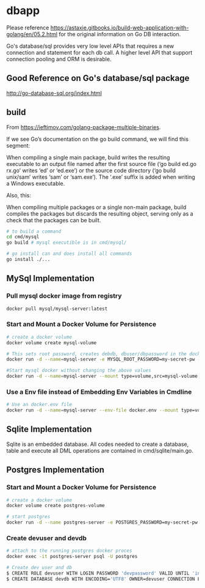 # dbapp

Please reference https://astaxie.gitbooks.io/build-web-application-with-golang/en/05.2.html for the original information on Go DB interaction.

Go's database/sql provides very low level APIs that requires a new connection and statement for each db call.  A higher level API that support connection pooling and ORM is desirable.

## Good Reference on Go's database/sql package

http://go-database-sql.org/index.html

## build

From https://ieftimov.com/golang-package-multiple-binaries. 

If we see Go’s documentation on the go build command, we will find this segment:

When compiling a single main package, build writes the resulting executable to an output file named after the first source file (‘go build ed.go rx.go’ writes ‘ed’ or ‘ed.exe’) or the source code directory (‘go build unix/sam’ writes ‘sam’ or ‘sam.exe’). The ‘.exe’ suffix is added when writing a Windows executable.

Also, this:

When compiling multiple packages or a single non-main package, build compiles the packages but discards the resulting object, serving only as a check that the packages can be built.

```bash
# to build a command
cd cmd/mysql
go build # mysql executible is in cmd/mysql/

# go install can and does install all commands
go install ./...
```

## MySql Implementation

### Pull mysql docker image from registry
```bash
docker pull mysql/mysql-server:latest
```

### Start and Mount a Docker Volume for Persistence
```bash
# create a docker volume
docker volume create mysql-volume

# This sets root password, creates debdb, dbuser/dbpassword in the docker volume
docker run -d --name=mysql-server -e MYSQL_ROOT_PASSWORD=my-secret-pw -e MYSQL_DATABASE=devdb -e MYSQL_USER=dbuser -e MYSQL_PASSWORD=dbpassword --mount type=volume,src=mysql-volume,dst=/var/lib/mysql -p 3306:3306 mysql/mysql-server:latest

#Start mysql docker without changing the above values
docker run -d --name=mysql-server --mount type=volume,src=mysql-volume,dst=/var/lib/mysql -p 3306:3306 mysql/mysql-server:latest
```

### Use a Env file instead of Embedding Env Variables in Cmdline
```bash
# Use an docker.env file
docker run -d --name=mysql-server --env-file docker.env --mount type=volume,src=mysql-volume,dst=/var/lib/mysql -p 3306:3306 mysql/mysql-server:latest
```

## Sqlite Implementation

Sqlite is an embedded database. All codes needed to create a database, table and execute all DML operations are contained in cmd/sqlite/main.go.

## Postgres Implementation

### Start and Mount a Docker Volume for Persistence
```bash
# create a docker volume
docker volume create postgres-volume

# start postgres
docker run -d --name postgres-server -e POSTGRES_PASSWORD=my-secret-pw --mount type=volume,src=postgres-volume,dst=/var/lib/postgresql/data  -p 5432:5432 postgres:latest
```

### Create devuser and devdb
```bash
# attach to the running postgres docker proces
docker exec -it postgres-server psql -U postgres

# Create dev user and db
$ CREATE ROLE devuser WITH LOGIN PASSWORD 'devpassword' VALID UNTIL 'infinity';
$ CREATE DATABASE devdb WITH ENCODING='UTF8' OWNER=devuser CONNECTION LIMIT=-1;
```